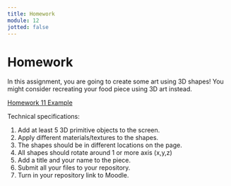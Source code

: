 ```yaml
---
title: Homework
module: 12
jotted: false
---
```


# Homework

In this assignment, you are going to create some art using 3D shapes!  You might consider recreating your food piece using 3D art instead.

<a href="https://github.com/Montana-Media-Arts/220_CreativeCoding2-Spring2024-Samples/tree/main/Homework%2011" target="_blank">Homework 11 Example</a>

Technical specifications:

1. Add at least 5 3D primitive objects to the screen.
2. Apply different materials/textures to the shapes.
3. The shapes should be in different locations on the page.
4. All shapes should rotate around 1 or more axis (x,y,z)
5. Add a title and your name to the piece.
6. Submit all your files to your repository.
7. Turn in your repository link to Moodle.

